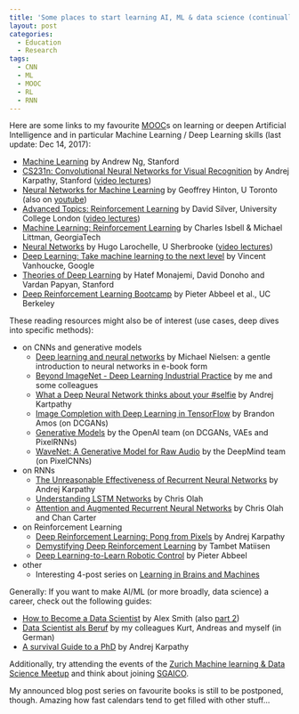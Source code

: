 ```yaml
---
title: 'Some places to start learning AI, ML & data science (continually expanded)'
layout: post
categories:
  - Education
  - Research
tags:
  - CNN
  - ML
  - MOOC
  - RL
  - RNN
---
```

Here are some links to my favourite [MOOC](https://en.wikipedia.org/wiki/Massive_open_online_course)s on learning or deepen Artificial Intelligence and in particular Machine Learning / Deep Learning skills (last update: Dec 14, 2017):

  * [Machine Learning](https://www.coursera.org/learn/machine-learning) by Andrew Ng, Stanford
  * [CS231n: Convolutional Neural Networks for Visual Recognition](http://cs231n.stanford.edu/) by Andrej Karpathy, Stanford ([video lectures](https://www.youtube.com/watch?v=2uiulzZxmGg&index=10&list=PLlJy-eBtNFt6EuMxFYRiNRS07MCWN5UIA))
  * [Neural Networks for Machine Learning](https://www.coursera.org/course/neuralnets) by Geoffrey Hinton, U Toronto (also on <a href="https://www.youtube.com/watch?v=cbeTc-Urqak&list=PLoRl3Ht4JOcdU872GhiYWf6jwrk_SNhz9" target="_blank">youtube</a>)
  * [Advanced Topics: Reinforcement Learning](http://www0.cs.ucl.ac.uk/staff/d.silver/web/Teaching.html) by David Silver, University College London ([video lectures](http://videolectures.net/rldm2015_silver_reinforcement_learning/))
  * [Machine Learning: Reinforcement Learning](https://www.udacity.com/course/machine-learning-reinforcement-learning--ud820) by Charles Isbell & Michael Littman, GeorgiaTech
  * [Neural Networks](http://info.usherbrooke.ca/hlarochelle/cours/ift725_A2013/contenu.html) by Hugo Larochelle, U Sherbrooke ([video lectures](https://www.youtube.com/playlist?list=PL6Xpj9I5qXYEcOhn7TqghAJ6NAPrNmUBH))
  * [Deep Learning: Take machine learning to the next level](https://www.udacity.com/course/deep-learning--ud730) by Vincent Vanhoucke, Google
  * [Theories of Deep Learning](https://www.researchgate.net/project/Theories-of-Deep-Learning) by Hatef Monajemi, David Donoho and Vardan Papyan, Stanford
  * [Deep Reinforcement Learning Bootcamp](https://sites.google.com/view/deep-rl-bootcamp/lectures) by Pieter Abbeel et al., UC Berkeley

These reading resources might also be of interest (use cases, deep dives into specific methods):

  * on CNNs and generative models 
      * [Deep learning and neural networks](http://neuralnetworksanddeeplearning.com/index.html) by Michael Nielsen: a gentle introduction to neural networks in e-book form
      * [Beyond ImageNet - Deep Learning Industrial Practice](https://stdm.github.io/downloads/papers/Beyond_ImageNet_preprint_2018.pdf) by me and some colleagues
      * [What a Deep Neural Network thinks about your #selfie](http://karpathy.github.io/2015/10/25/selfie/) by Andrej Kartpathy
      * [Image Completion with Deep Learning in TensorFlow](http://bamos.github.io/2016/08/09/deep-completion/) by Brandon Amos (on DCGANs)
      * [Generative Models](https://openai.com/blog/generative-models/) by the OpenAI team (on DCGANs, VAEs and PixelRNNs)
      * [WaveNet: A Generative Model for Raw Audio](https://deepmind.com/blog/wavenet-generative-model-raw-audio/) by the DeepMind team (on PixelCNNs)
  * on RNNs 
      * [The Unreasonable Effectiveness of Recurrent Neural Networks](http://karpathy.github.io/2015/05/21/rnn-effectiveness/) by Andrej Karpathy
      * [Understanding LSTM Networks](http://colah.github.io/posts/2015-08-Understanding-LSTMs/) by Chris Olah
      * [Attention and Augmented Recurrent Neural Networks](http://distill.pub/2016/augmented-rnns/) by Chris Olah and Chan Carter
  * on Reinforcement Learning 
      * [Deep Reinforcement Learning: Pong from Pixels](http://karpathy.github.io/2016/05/31/rl/) by Andrej Karpathy
      * [Demystifying Deep Reinforcement Learning](http://www.nervanasys.com/demystifying-deep-reinforcement-learning/) by Tambet Matiisen
      * [Deep Learning-to-Learn Robotic Control](https://www.youtube.com/watch?v=TERCdog1ddE) by Pieter Abbeel
  * other 
      * Interesting 4-post series on [Learning in Brains and Machines](http://blog.shakirm.com/2016/02/learning-in-brains-and-machines-1/)

Generally: If you want to make AI/ML (or more broadly, data science) a career, check out the following guides:

  * [How to Become a Data Scientist](https://www.experfy.com/blog/how-to-become-a-data-scientist-part-1-3) by Alex Smith (also [part 2](https://www.experfy.com/blog/how-to-become-a-data-scientist-part-2-3))
  * [Data Scientist als Beruf](http://stdm.github.io/downloads/HMD_2016.pdf) by my colleagues Kurt, Andreas and myself (in German)
  * [A survival Guide to a PhD](http://karpathy.github.io/2016/09/07/phd/) by Andrej Karpathy

Additionally, try attending the events of the [Zurich Machine learning & Data Science Meetup](http://www.meetup.com/de-DE/Zurich-Machine-Learning/) and think about joining [SGAICO](http://www.s-i.ch/sgaico/).

My announced blog post series on favourite books is still to be postponed, though. Amazing how fast calendars tend to get filled with other stuff...